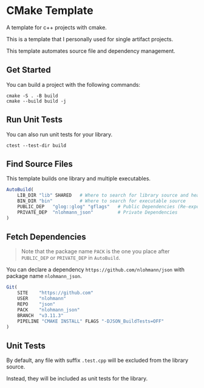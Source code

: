 # CMake Template

A template for c++ projects with cmake. 

This is a template that I personally used for single artifact projects. 

This template automates source file and dependency management. 

## Get Started

You can build a project with the following commands: 

```shell
cmake -S . -B build 
cmake --build build -j
```

## Run Unit Tests

You can also run unit tests for your library. 

```shell
ctest --test-dir build
```

## Find Source Files

This template builds one library and multiple executables. 

```cmake
AutoBuild(
    LIB_DIR "lib" SHARED   # Where to search for library source and headers
    BIN_DIR "bin"          # Where to search for executable source
    PUBLIC_DEP   "glog::glog" "gflags"   # Public Dependencies (Re-exported)
    PRIVATE_DEP  "nlohmann_json"         # Private Dependencies
)
```

## Fetch Dependencies

> Note that the package name `PACK` is the one you place after `PUBLIC_DEP` or `PRIVATE_DEP` in `AutoBuild`. 

You can declare a dependency `https://github.com/nlohmann/json` with package name `nlohmann_json`. 

```cmake
Git(
    SITE    "https://github.com"
    USER    "nlohmann"
    REPO    "json"
    PACK    "nlohmann_json"
    BRANCH  "v3.11.3"
    PIPELINE "CMAKE INSTALL" FLAGS "-DJSON_BuildTests=OFF"
)
```

## Unit Tests

By default, any file with suffix `.test.cpp` will be excluded from the library source. 

Instead, they will be included as unit tests for the library. 
